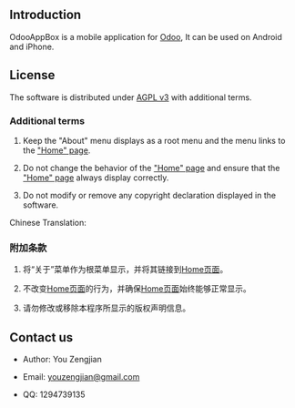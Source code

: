 ## Introduction
OdooAppBox is a mobile application for [Odoo](https://www.odoo.com/), It can be used on Android and iPhone.

## License
The software is distributed under [AGPL v3](https://www.gnu.org/licenses/agpl-3.0.html) with additional terms.

### Additional terms
1. Keep the "About" menu displays as a root menu and the menu links to the ["Home" page](https://github.com/youzengjian/OdooAppBox/tree/master/src/pages/home).

2. Do not change the behavior of the ["Home" page](https://github.com/youzengjian/OdooAppBox/tree/master/src/pages/home) and ensure that the ["Home" page](https://github.com/youzengjian/OdooAppBox/tree/master/src/pages/home) always display correctly.

3. Do not modify or remove any copyright declaration displayed in the software. 

Chinese Translation:
### 附加条款
1. 将“关于”菜单作为根菜单显示，并将其链接到[Home页面](https://github.com/youzengjian/OdooAppBox/tree/master/src/pages/home)。

2. 不改变[Home页面](https://github.com/youzengjian/OdooAppBox/tree/master/src/pages/home)的行为，并确保[Home页面](https://github.com/youzengjian/OdooAppBox/tree/master/src/pages/home)始终能够正常显示。

3. 请勿修改或移除本程序所显示的版权声明信息。

## Contact us
* Author: You Zengjian

* Email: youzengjian@gmail.com

* QQ: 1294739135
